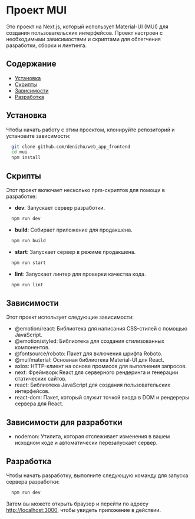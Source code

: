 # Проект MUI

Это проект на Next.js, который использует Material-UI (MUI) для создания пользовательских интерфейсов. Проект настроен с необходимыми зависимостями и скриптами для облегчения разработки, сборки и линтинга.

## Содержание

- [Установка](#установка)
- [Скрипты](#скрипты)
- [Зависимости](#зависимости)
- [Разработка](#разработка)

## Установка

Чтобы начать работу с этим проектом, клонируйте репозиторий и установите зависимости:
```bash
  git clone github.com/denizho/web_app_frontend
  cd mui
  npm install
```

## Скрипты

Этот проект включает несколько npm-скриптов для помощи в разработке:

- **dev**: Запускает сервер разработки.
```bash
  npm run dev
```
- **build**: Собирает приложение для продакшена.
```bash
  npm run build
```
- **start**: Запускает сервер в режиме продакшена.
```bash
  npm run start
```
- **lint**: Запускает линтер для проверки качества кода.
```bash
  npm run lint
```
## Зависимости

Этот проект использует следующие зависимости:

- @emotion/react: Библиотека для написания CSS-стилей с помощью JavaScript.
- @emotion/styled: Библиотека для создания стилизованных компонентов.
- @fontsource/roboto: Пакет для включения шрифта Roboto.
- @mui/material: Основная библиотека Material-UI для React.
- axios: HTTP-клиент на основе промисов для выполнения запросов.
- next: Фреймворк React для серверного рендеринга и генерации статических сайтов.
- react: Библиотека JavaScript для создания пользовательских интерфейсов.
- react-dom: Пакет, который служит точкой входа в DOM и рендереры сервера для React.

## Зависимости для разработки

- nodemon: Утилита, которая отслеживает изменения в вашем исходном коде и автоматически перезапускает сервер.

## Разработка

Чтобы начать разработку, выполните следующую команду для запуска сервера разработки:
```bash
  npm run dev
```
Затем вы можете открыть браузер и перейти по адресу [http://localhost:3000](http://localhost:3000), чтобы увидеть приложение в действии.
  
